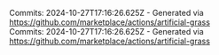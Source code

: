 Commits: 2024-10-27T17:16:26.625Z - Generated via https://github.com/marketplace/actions/artificial-grass
<br>
Commits: 2024-10-27T17:16:26.625Z - Generated via https://github.com/marketplace/actions/artificial-grass
<br>
